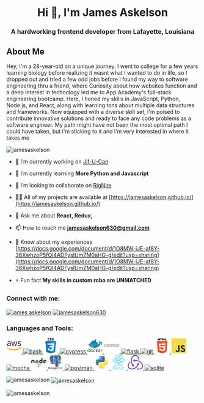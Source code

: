 <h1 align="center">Hi 👋, I'm James Askelson</h1>
<h3 align="center">A hardworking frontend developer from Lafayette, Louisiana</h3>

<h2>About Me</h2>
<p>Hey, I'm a 28-year-old on a unique journey. I went to college for a few years learning biology before realizing it wasnt what I wanted to do in life, so I dropped out and tried a few odd jobs before I found my way to software engineering thru a friend, where Curiosity about how websites function and a deep interest in technology led me to App Academy's full-stack engineering bootcamp. Here, I honed my skills in JavaScript, Python, Node.js, and React, along with learning tons about multiple data structures and frameworks. Now equipped with a diverse skill set, I'm poised to contribute innovative solutions and ready to face any code problems as a software engineer. My path might have not been the most optimal path I could have taken, but i'm sticking to it and i'm very interested in where it takes me</p>

<p align="left"> <img src="https://komarev.com/ghpvc/?username=jamesaskelson&label=Profile%20views&color=0e75b6&style=flat" alt="jamesaskelson" /> </p>


- 🔭 I’m currently working on [Jif-U-Can](https://jif-u-can.onrender.com/)

- 🌱 I’m currently learning **More Python and Javascript**

- 👯 I’m looking to collaborate on [RigNite](https://rignite-u3zj.onrender.com/products/all)

- 👨‍💻 All of my projects are available at [https://jamesaskelson.github.io/](https://jamesaskelson.github.io/)

- 💬 Ask me about **React, Redux,**

- 📫 How to reach me **jamesaskelson630@gmail.com**

- 📄 Know about my experiences [https://docs.google.com/document/d/1O8MW-iJE-af8Y-36XwhzoP5fQl4ADFysIUmZM0aHG-g/edit?usp=sharing](https://docs.google.com/document/d/1O8MW-iJE-af8Y-36XwhzoP5fQl4ADFysIUmZM0aHG-g/edit?usp=sharing)

- ⚡ Fun fact **My skills in custom robo are UNMATCHED**

<h3 align="left">Connect with me:</h3>
<p align="left">
<a href="https://linkedin.com/in/james askelson" target="blank"><img align="center" src="https://raw.githubusercontent.com/rahuldkjain/github-profile-readme-generator/master/src/images/icons/Social/linked-in-alt.svg" alt="james askelson" height="30" width="40" /></a>
<a href="https://www.leetcode.com/jamesaskelson630" target="blank"><img align="center" src="https://raw.githubusercontent.com/rahuldkjain/github-profile-readme-generator/master/src/images/icons/Social/leet-code.svg" alt="jamesaskelson630" height="30" width="40" /></a>
</p>

<h3 align="left">Languages and Tools:</h3>
<p align="left"> <a href="https://aws.amazon.com" target="_blank" rel="noreferrer"> <img src="https://raw.githubusercontent.com/devicons/devicon/master/icons/amazonwebservices/amazonwebservices-original-wordmark.svg" alt="aws" width="40" height="40"/> </a> <a href="https://www.gnu.org/software/bash/" target="_blank" rel="noreferrer"> <img src="https://www.vectorlogo.zone/logos/gnu_bash/gnu_bash-icon.svg" alt="bash" width="40" height="40"/> </a> <a href="https://www.w3schools.com/css/" target="_blank" rel="noreferrer"> <img src="https://raw.githubusercontent.com/devicons/devicon/master/icons/css3/css3-original-wordmark.svg" alt="css3" width="40" height="40"/> </a> <a href="https://www.cypress.io" target="_blank" rel="noreferrer"> <img src="https://raw.githubusercontent.com/simple-icons/simple-icons/6e46ec1fc23b60c8fd0d2f2ff46db82e16dbd75f/icons/cypress.svg" alt="cypress" width="40" height="40"/> </a> <a href="https://www.docker.com/" target="_blank" rel="noreferrer"> <img src="https://raw.githubusercontent.com/devicons/devicon/master/icons/docker/docker-original-wordmark.svg" alt="docker" width="40" height="40"/> </a> <a href="https://expressjs.com" target="_blank" rel="noreferrer"> <img src="https://raw.githubusercontent.com/devicons/devicon/master/icons/express/express-original-wordmark.svg" alt="express" width="40" height="40"/> </a> <a href="https://flask.palletsprojects.com/" target="_blank" rel="noreferrer"> <img src="https://www.vectorlogo.zone/logos/pocoo_flask/pocoo_flask-icon.svg" alt="flask" width="40" height="40"/> </a> <a href="https://git-scm.com/" target="_blank" rel="noreferrer"> <img src="https://www.vectorlogo.zone/logos/git-scm/git-scm-icon.svg" alt="git" width="40" height="40"/> </a> <a href="https://www.w3.org/html/" target="_blank" rel="noreferrer"> <img src="https://raw.githubusercontent.com/devicons/devicon/master/icons/html5/html5-original-wordmark.svg" alt="html5" width="40" height="40"/> </a> <a href="https://developer.mozilla.org/en-US/docs/Web/JavaScript" target="_blank" rel="noreferrer"> <img src="https://raw.githubusercontent.com/devicons/devicon/master/icons/javascript/javascript-original.svg" alt="javascript" width="40" height="40"/> </a> <a href="https://mochajs.org" target="_blank" rel="noreferrer"> <img src="https://www.vectorlogo.zone/logos/mochajs/mochajs-icon.svg" alt="mocha" width="40" height="40"/> </a> <a href="https://nodejs.org" target="_blank" rel="noreferrer"> <img src="https://raw.githubusercontent.com/devicons/devicon/master/icons/nodejs/nodejs-original-wordmark.svg" alt="nodejs" width="40" height="40"/> </a> <a href="https://www.postgresql.org" target="_blank" rel="noreferrer"> <img src="https://raw.githubusercontent.com/devicons/devicon/master/icons/postgresql/postgresql-original-wordmark.svg" alt="postgresql" width="40" height="40"/> </a> <a href="https://postman.com" target="_blank" rel="noreferrer"> <img src="https://www.vectorlogo.zone/logos/getpostman/getpostman-icon.svg" alt="postman" width="40" height="40"/> </a> <a href="https://www.python.org" target="_blank" rel="noreferrer"> <img src="https://raw.githubusercontent.com/devicons/devicon/master/icons/python/python-original.svg" alt="python" width="40" height="40"/> </a> <a href="https://reactjs.org/" target="_blank" rel="noreferrer"> <img src="https://raw.githubusercontent.com/devicons/devicon/master/icons/react/react-original-wordmark.svg" alt="react" width="40" height="40"/> </a> <a href="https://redux.js.org" target="_blank" rel="noreferrer"> <img src="https://raw.githubusercontent.com/devicons/devicon/master/icons/redux/redux-original.svg" alt="redux" width="40" height="40"/> </a> <a href="https://www.sqlite.org/" target="_blank" rel="noreferrer"> <img src="https://www.vectorlogo.zone/logos/sqlite/sqlite-icon.svg" alt="sqlite" width="40" height="40"/> </a> </p>

<p><img align="left" src="https://github-readme-stats.vercel.app/api/top-langs?username=jamesaskelson&show_icons=true&locale=en&layout=compact" alt="jamesaskelson" /></p>

<p>&nbsp;<img align="center" src="https://github-readme-stats.vercel.app/api?username=jamesaskelson&show_icons=true&locale=en" alt="jamesaskelson" /></p>

<p><img align="center" src="https://github-readme-streak-stats.herokuapp.com/?user=jamesaskelson&" alt="jamesaskelson" /></p>

